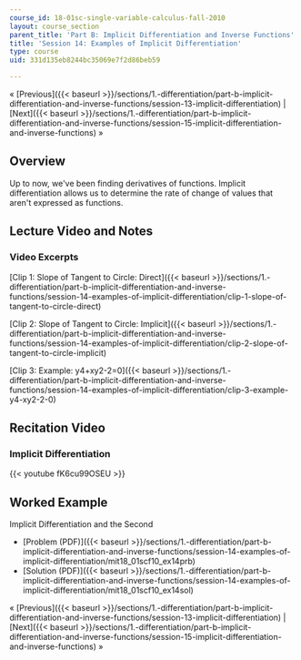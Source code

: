 ```yaml
---
course_id: 18-01sc-single-variable-calculus-fall-2010
layout: course_section
parent_title: 'Part B: Implicit Differentiation and Inverse Functions'
title: 'Session 14: Examples of Implicit Differentiation'
type: course
uid: 331d135eb8244bc35069e7f2d86beb59

---
```


« [Previous]({{< baseurl >}}/sections/1.-differentiation/part-b-implicit-differentiation-and-inverse-functions/session-13-implicit-differentiation) | [Next]({{< baseurl >}}/sections/1.-differentiation/part-b-implicit-differentiation-and-inverse-functions/session-15-implicit-differentiation-and-inverse-functions) »

Overview
--------

Up to now, we've been finding derivatives of functions. Implicit differentiation allows us to determine the rate of change of values that aren't expressed as functions.

Lecture Video and Notes
-----------------------

### Video Excerpts

[Clip 1: Slope of Tangent to Circle: Direct]({{< baseurl >}}/sections/1.-differentiation/part-b-implicit-differentiation-and-inverse-functions/session-14-examples-of-implicit-differentiation/clip-1-slope-of-tangent-to-circle-direct)

[Clip 2: Slope of Tangent to Circle: Implicit]({{< baseurl >}}/sections/1.-differentiation/part-b-implicit-differentiation-and-inverse-functions/session-14-examples-of-implicit-differentiation/clip-2-slope-of-tangent-to-circle-implicit)

[Clip 3: Example: y4+xy2-2=0]({{< baseurl >}}/sections/1.-differentiation/part-b-implicit-differentiation-and-inverse-functions/session-14-examples-of-implicit-differentiation/clip-3-example-y4-xy2-2-0)

Recitation Video
----------------

### Implicit Differentiation

{{< youtube fK6cu99OSEU >}}

Worked Example
--------------

Implicit Differentiation and the Second

*   [Problem (PDF)]({{< baseurl >}}/sections/1.-differentiation/part-b-implicit-differentiation-and-inverse-functions/session-14-examples-of-implicit-differentiation/mit18_01scf10_ex14prb)
*   [Solution (PDF)]({{< baseurl >}}/sections/1.-differentiation/part-b-implicit-differentiation-and-inverse-functions/session-14-examples-of-implicit-differentiation/mit18_01scf10_ex14sol)

« [Previous]({{< baseurl >}}/sections/1.-differentiation/part-b-implicit-differentiation-and-inverse-functions/session-13-implicit-differentiation) | [Next]({{< baseurl >}}/sections/1.-differentiation/part-b-implicit-differentiation-and-inverse-functions/session-15-implicit-differentiation-and-inverse-functions) »